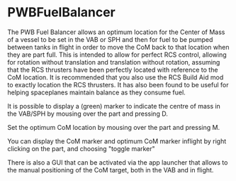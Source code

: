 PWBFuelBalancer
===============
The PWB Fuel Balancer allows an optimum location for the Center of Mass of a vessel to be 
set in the VAB or SPH and then for fuel to be pumped between tanks in flight in order to 
move the CoM back to that location when they are part full. This is intended to allow for 
perfect RCS control, allowing for rotation without translation and translation without 
rotation, assuming that the RCS thrusters have been perfectly located with reference to 
the CoM location. It is recommended that you also use the RCS Build Aid mod to exactly 
location the RCS thrusters. It has also been found to be useful for helping spaceplanes 
maintain balance as they consume fuel.

It is possible to display a (green) marker to indicate the centre of mass in the VAB/SPH 
by mousing over the part and pressing D.

Set the optimum CoM location by mousing over the part and pressing M.

You can display the CoM marker and optimum CoM marker inflight by right clicking on the 
part, and choosing "toggle marker" 

There is also a GUI that can be activated via the app launcher that allows to the manual 
positioning of the CoM target, both in the VAB and in flight.
